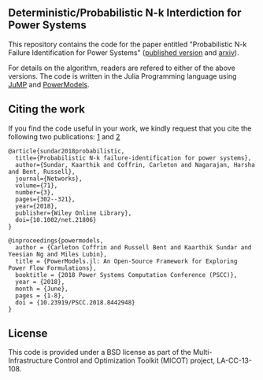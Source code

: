 ## Deterministic/Probabilistic N-k Interdiction for Power Systems

This repository contains the code for the paper entitled "Probabilistic N-k Failure Identification for Power Systems" ([published version](https://onlinelibrary.wiley.com/doi/abs/10.1002/net.21806) and [arxiv](https://arxiv.org/abs/1704.05391)). 

For details on the algorithm, readers are refered to either of the above versions. The code is written in the Julia Programming language using [JuMP](https://github.com/JuliaOpt/JuMP.jl) and [PowerModels](https://github.com/lanl-ansi/PowerModels.jl). 

## Citing the work

If you find the code useful in your work, we kindly request that you cite the following two publications: [1](https://onlinelibrary.wiley.com/doi/abs/10.1002/net.21806) and [2](https://ieeexplore.ieee.org/document/8442948/) 
```
@article{sundar2018probabilistic,
  title={Probabilistic N-k failure-identification for power systems},
  author={Sundar, Kaarthik and Coffrin, Carleton and Nagarajan, Harsha and Bent, Russell},
  journal={Networks},
  volume={71},
  number={3},
  pages={302--321},
  year={2018},
  publisher={Wiley Online Library},
  doi={10.1002/net.21806}
}

@inproceedings{powermodels, 
  author = {Carleton Coffrin and Russell Bent and Kaarthik Sundar and Yeesian Ng and Miles Lubin}, 
  title = {PowerModels.jl: An Open-Source Framework for Exploring Power Flow Formulations}, 
  booktitle = {2018 Power Systems Computation Conference (PSCC)}, 
  year = {2018},
  month = {June},
  pages = {1-8}, 
  doi = {10.23919/PSCC.2018.8442948}
}
```

## License

This code is provided under a BSD license as part of the Multi-Infrastructure Control and Optimization Toolkit (MICOT) project, LA-CC-13-108.


